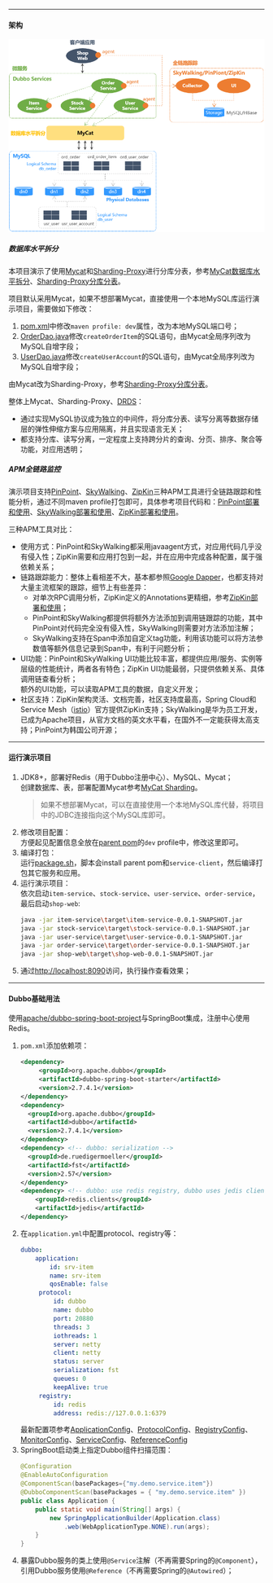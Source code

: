 -------------------------------------------------------------------
#### 架构
![](docs/images/architecture.png) <br />

##### 数据库水平拆分
本项目演示了使用[Mycat](https://github.com/MyCATApache/Mycat-Server)和[Sharding-Proxy](https://shardingsphere.apache.org/)进行分库分表，参考[MyCat数据库水平拆分](https://github.com/liuzhibin-cn/my-demo/blob/master/docs/Mycat-Sharding.md)、[Sharding-Proxy分库分表](https://github.com/liuzhibin-cn/my-demo/blob/master/docs/Sharding-Proxy.md)。

项目默认采用Mycat，如果不想部署Mycat，直接使用一个本地MySQL库运行演示项目，需要做如下修改：
1. [pom.xml](https://github.com/liuzhibin-cn/my-demo/blob/master/pom.xml)中修改`maven profile: dev`属性，改为本地MySQL端口号；
2. [OrderDao.java](https://github.com/liuzhibin-cn/my-demo/blob/master/order-service/src/main/java/my/demo/dao/order/OrderDao.java)修改`createOrderItem`的SQL语句，由Mycat全局序列改为MySQL自增字段；
3. [UserDao.java](https://github.com/liuzhibin-cn/my-demo/blob/master/user-service/src/main/java/my/demo/dao/user/UserDao.java)修改`createUserAccount`的SQL语句，由Mycat全局序列改为MySQL自增字段；

由Mycat改为Sharding-Proxy，参考[Sharding-Proxy分库分表](https://github.com/liuzhibin-cn/my-demo/blob/master/docs/Sharding-Proxy.md)。

整体上Mycat、Sharding-Proxy、[DRDS](https://help.aliyun.com/document_detail/118010.html)：
- 通过实现MySQL协议成为独立的中间件，将分库分表、读写分离等数据存储层的弹性伸缩方案与应用隔离，并且实现语言无关；
- 都支持分库、读写分离，一定程度上支持跨分片的查询、分页、排序、聚合等功能，对应用透明；

##### APM全链路监控
演示项目支持[PinPoint](https://github.com/naver/pinpoint)、[SkyWalking](http://skywalking.apache.org/)、[ZipKin](https://zipkin.io/)三种APM工具进行全链路跟踪和性能分析，通过不同maven profile打包即可，具体参考项目代码和：[PinPoint部署和使用](https://github.com/liuzhibin-cn/my-demo/blob/master/docs/APM-PinPoint.md)、[SkyWalking部署和使用](https://github.com/liuzhibin-cn/my-demo/blob/master/docs/APM-SkyWalking.md)、[ZipKin部署和使用](https://github.com/liuzhibin-cn/my-demo/blob/master/docs/APM-ZipKin.md)。

三种APM工具对比：
- 使用方式：PinPoint和SkyWalking都采用javaagent方式，对应用代码几乎没有侵入性；ZipKin需要和应用打包到一起，并在应用中完成各种配置，属于强依赖关系；
- 链路跟踪能力：整体上看相差不大，基本都参照[Google Dapper](http://research.google.com/pubs/pub36356.html)，也都支持对大量主流框架的跟踪，细节上有些差异：
  - 对单次RPC调用分析，ZipKin定义的Annotations更精细，参考[ZipKin部署和使用](https://github.com/liuzhibin-cn/my-demo/blob/master/docs/APM-ZipKin.md)；
  - PinPoint和SkyWalking都提供将额外方法添加到调用链跟踪的功能，其中PinPoint对代码完全没有侵入性，SkyWalking则需要对方法添加注解；
  - SkyWalking支持在Span中添加自定义tag功能，利用该功能可以将方法参数值等额外信息记录到Span中，有利于问题分析；
- UI功能：PinPoint和SkyWalking UI功能比较丰富，都提供应用/服务、实例等层级的性能统计，两者各有特色；ZipKin UI功能最弱，只提供依赖关系、具体调用链查看分析；<br />
  额外的UI功能，可以读取APM工具的数据，自定义开发；
- 社区支持：ZipKin架构灵活、文档完善，社区支持度最高，Spring Cloud和Service Mesh（[istio](https://github.com/istio/)）官方提供ZipKin支持；SkyWalking是华为员工开发，已成为Apache项目，从官方文档的英文水平看，在国外不一定能获得太高支持；PinPoint为韩国公司开源；

-------------------------------------------------------------------
#### 运行演示项目
1. JDK8+，部署好Redis（用于Dubbo注册中心）、MySQL、Mycat；<br />
   创建数据库、表，部署配置Mycat参考[MyCat Sharding](https://github.com/liuzhibin-cn/my-demo/blob/master/docs/Mycat-Sharding.md)。
   > 如果不想部署Mycat，可以在直接使用一个本地MySQL库代替，将项目中的JDBC连接指向这个MySQL库即可。
2. 修改项目配置：<br />
   方便起见配置信息全放在[parent pom](https://github.com/liuzhibin-cn/my-demo/blob/master/pom.xml)的`dev` profile中，修改这里即可。
3. 编译打包：<br />
   运行[package.sh](https://github.com/liuzhibin-cn/my-demo/blob/master/package.sh)，脚本会install parent pom和`service-client`，然后编译打包其它服务和应用。
4. 运行演示项目：<br />
   依次启动`item-service`、`stock-service`、`user-service`、`order-service`，最后启动`shop-web`:
   ```sh
   java -jar item-service\target\item-service-0.0.1-SNAPSHOT.jar
   java -jar stock-service\target\stock-service-0.0.1-SNAPSHOT.jar
   java -jar user-service\target\user-service-0.0.1-SNAPSHOT.jar
   java -jar order-service\target\order-service-0.0.1-SNAPSHOT.jar
   java -jar shop-web\target\shop-web-0.0.1-SNAPSHOT.jar
   ```
6. 通过[http://localhost:8090](http://localhost:8090)访问，执行操作查看效果；

-------------------------------------------------------------------
#### Dubbo基础用法
使用[apache/dubbo-spring-boot-project](https://github.com/apache/dubbo-spring-boot-project)与SpringBoot集成，注册中心使用Redis。

1. `pom.xml`添加依赖项：
   ```xml
   <dependency>
        <groupId>org.apache.dubbo</groupId>
        <artifactId>dubbo-spring-boot-starter</artifactId>
        <version>2.7.4.1</version>
   </dependency>
   <dependency>
     <groupId>org.apache.dubbo</groupId>
     <artifactId>dubbo</artifactId>
     <version>2.7.4.1</version>
   </dependency>
   <dependency> <!-- dubbo: serialization -->
     <groupId>de.ruedigermoeller</groupId>
     <artifactId>fst</artifactId>
     <version>2.57</version>
   </dependency>
   <dependency> <!-- dubbo: use redis registry, dubbo uses jedis client -->
       <groupId>redis.clients</groupId>
       <artifactId>jedis</artifactId>
   </dependency>
   ```
2. 在`application.yml`中配置protocol、registry等：
   ```yaml
   dubbo:
       application:
           id: srv-item
           name: srv-item
           qosEnable: false
        protocol:
            id: dubbo
            name: dubbo
            port: 20880
            threads: 3
            iothreads: 1
            server: netty
            client: netty
            status: server
            serialization: fst
            queues: 0
            keepAlive: true
        registry: 
            id: redis
            address: redis://127.0.0.1:6379
   ```
   最新配置项参考[ApplicationConfig](https://github.com/apache/dubbo/blob/master/dubbo-common/src/main/java/org/apache/dubbo/config/ApplicationConfig.java)、[ProtocolConfig](https://github.com/apache/dubbo/blob/master/dubbo-common/src/main/java/org/apache/dubbo/config/ProtocolConfig.java)、[RegistryConfig](https://github.com/apache/dubbo/blob/master/dubbo-common/src/main/java/org/apache/dubbo/config/RegistryConfig.java)、[MonitorConfig](https://github.com/apache/dubbo/blob/master/dubbo-common/src/main/java/org/apache/dubbo/config/MonitorConfig.java)、[ServiceConfig](https://github.com/apache/dubbo/blob/master/dubbo-config/dubbo-config-api/src/main/java/org/apache/dubbo/config/ServiceConfig.java)、[ReferenceConfig](https://github.com/apache/dubbo/blob/master/dubbo-config/dubbo-config-api/src/main/java/org/apache/dubbo/config/ReferenceConfig.java)
3. SpringBoot启动类上指定Dubbo组件扫描范围：
   ```java
   @Configuration
   @EnableAutoConfiguration
   @ComponentScan(basePackages={"my.demo.service.item"})
   @DubboComponentScan(basePackages = { "my.demo.service.item" })
   public class Application {
	   public static void main(String[] args) {
		   new SpringApplicationBuilder(Application.class)
			   .web(WebApplicationType.NONE).run(args);
	   }
   }
   ```
4. 暴露Dubbo服务的类上使用`@Service`注解（不再需要Spring的`@Component`），引用Dubbo服务使用`@Reference`（不再需要Spring的`@Autowired`）；
